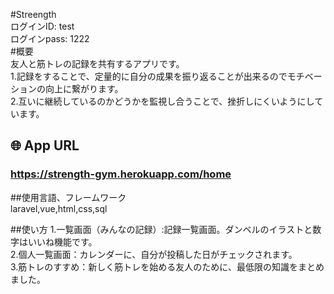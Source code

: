 #Streength<br>
ログインID: test <br>
ログインpass: 1222<br>
#概要<br>
友人と筋トレの記録を共有するアプリです。<br>
1.記録をすることで、定量的に自分の成果を振り返ることが出来るのでモチベーションの向上に繋がります。<br>
2.互いに継続しているのかどうかを監視し合うことで、挫折しにくいようにしています。<br>

## 🌐 App URL

### **https://strength-gym.herokuapp.com/home**  

##使用言語、フレームワーク<br>
laravel,vue,html,css,sql

##使い方
1.一覧画面（みんなの記録）:記録一覧画面。ダンベルのイラストと数字はいいね機能です。<br>
2.個人一覧画面：カレンダーに、自分が投稿した日がチェックされます。<br>
3.筋トレのすすめ：新しく筋トレを始める友人のために、最低限の知識をまとめました。<br>


